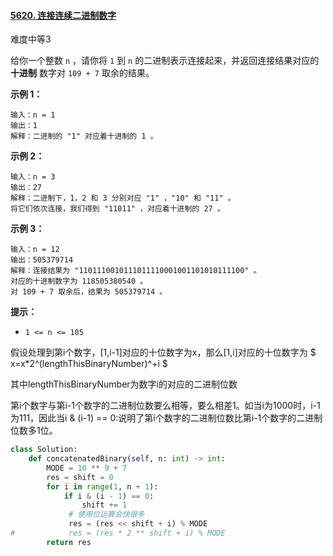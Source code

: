 #### [5620. 连接连续二进制数字](https://leetcode-cn.com/problems/concatenation-of-consecutive-binary-numbers/)

难度中等3

给你一个整数 `n` ，请你将 `1` 到 `n` 的二进制表示连接起来，并返回连接结果对应的 **十进制** 数字对 `109 + 7` 取余的结果。

 

**示例 1：**

```
输入：n = 1
输出：1
解释：二进制的 "1" 对应着十进制的 1 。
```

**示例 2：**

```
输入：n = 3
输出：27
解释：二进制下，1，2 和 3 分别对应 "1" ，"10" 和 "11" 。
将它们依次连接，我们得到 "11011" ，对应着十进制的 27 。
```

**示例 3：**

```
输入：n = 12
输出：505379714
解释：连接结果为 "1101110010111011110001001101010111100" 。
对应的十进制数字为 118505380540 。
对 109 + 7 取余后，结果为 505379714 。
```

 

**提示：**

-   `1 <= n <= 105`



假设处理到第i个数字，[1,i-1]对应的十位数字为x，那么[1,i]对应的十位数字为 $ x=x*2^(lengthThisBinaryNumber)^+i  $ 

其中lengthThisBinaryNumber为数字i的对应的二进制位数

第i个数字与第i-1个数字的二进制位数要么相等，要么相差1。如当i为1000时，i-1为111，因此当i & (i-1) == 0:说明了第i个数字的二进制位数比第i-1个数字的二进制位数多1位。



```python
class Solution:
    def concatenatedBinary(self, n: int) -> int:
        MODE = 10 ** 9 + 7
        res = shift = 0
        for i in range(1, n + 1):
            if i & (i - 1) == 0:
                shift += 1
             # 使用位运算会快很多
             res = (res << shift + i) % MODE
#            res = (res * 2 ** shift + i) % MODE
        return res 
```

